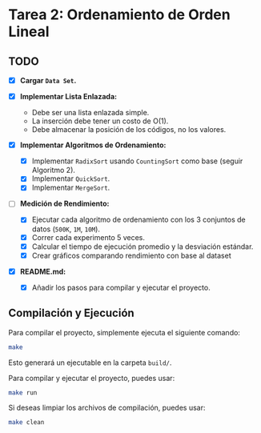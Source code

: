 # Tarea 2: Ordenamiento de Orden Lineal

## TODO

- [X] **Cargar `Data Set`.**
- [X] **Implementar Lista Enlazada:**
    - Debe ser una lista enlazada simple.
    - La inserción debe tener un costo de O(1).
    - Debe almacenar la posición de los códigos, no los valores.

- [X] **Implementar Algoritmos de Ordenamiento:**
    - [X] Implementar `RadixSort` usando `CountingSort` como base (seguir Algoritmo 2).
    - [X] Implementar `QuickSort`.
    - [X] Implementar `MergeSort`.

- [ ] **Medición de Rendimiento:**
    - [X] Ejecutar cada algoritmo de ordenamiento con los 3 conjuntos de datos (`500K`, `1M`, `10M`).
    - [X] Correr cada experimento 5 veces.
    - [X] Calcular el tiempo de ejecución promedio y la desviación estándar.
    - [X] Crear gráficos comparando rendimiento con base al dataset

- [x] **README.md:**
    - [x] Añadir los pasos para compilar y ejecutar el proyecto.

## Compilación y Ejecución

Para compilar el proyecto, simplemente ejecuta el siguiente comando:

```bash
make
```

Esto generará un ejecutable en la carpeta `build/`.

Para compilar y ejecutar el proyecto, puedes usar:

```bash
make run
```

Si deseas limpiar los archivos de compilación, puedes usar:

```bash
make clean
```
